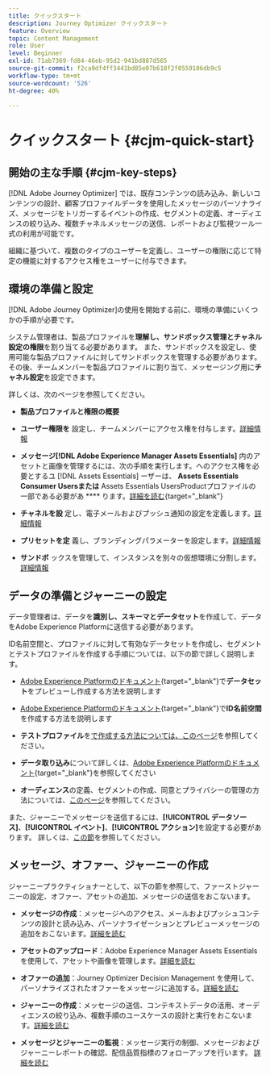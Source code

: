 ```yaml
---
title: クイックスタート
description: Journey Optimizer クイックスタート
feature: Overview
topic: Content Management
role: User
level: Beginner
exl-id: 71ab7369-fd84-46eb-95d2-941bd887d565
source-git-commit: f2ca9df4ff3441bd85e07b618f2f0559106db9c5
workflow-type: tm+mt
source-wordcount: '526'
ht-degree: 40%

---
```


# クイックスタート {#cjm-quick-start}

## 開始の主な手順 {#cjm-key-steps}

[!DNL Adobe Journey Optimizer] では、既存コンテンツの読み込み、新しいコンテンツの設計、顧客プロファイルデータを使用したメッセージのパーソナライズ、メッセージをトリガーするイベントの作成、セグメントの定義、オーディエンスの絞り込み、複数チャネルメッセージの送信、レポートおよび監視ツール一式の利用が可能です。

組織に基づいて、複数のタイプのユーザーを定義し、ユーザーの権限に応じて特定の機能に対するアクセス権をユーザーに付与できます。

## 環境の準備と設定

[!DNL Adobe Journey Optimizer]の使用を開始する前に、環境の準備にいくつかの手順が必要です。

システム管理者は、製品プロファイルを&#x200B;**理解し、サンドボックス管理とチャネル設定の権限**を割り当てる必要があります。 また、サンドボックスを設定し、使用可能な製品プロファイルに対してサンドボックスを管理する必要があります。
その後、チームメンバーを製品プロファイルに割り当て、メッセージング用に**チャネル設定**&#x200B;を設定できます。

詳しくは、次のページを参照してください。

* **製品プロファイルと権限の概要**

* **ユーザー権限を** 設定し、チームメンバーにアクセス権を付与します。[詳細情報](../using/administration/permissions.md)

* **メッセージ[!DNL Adobe Experience Manager Assets Essentials]** 内のアセットと画像を管理するには、次の手順を実行します。へのアクセス権を必要とするユ [!DNL Assets Essentials] ーザーは、 **Assets Essentials Consumer Usersまたは** Assets Essentials UsersProductプロファイルの一部である必要があ **** ります。[詳細を読む](https://experienceleague.adobe.com/docs/experience-manager-assets-essentials/help/deploy-administer.html?lang=ja){target=&quot;_blank&quot;}

* **チャネルを設** 定し、電子メールおよびプッシュ通知の設定を定義します。[詳細情報](../using/configuration/get-started-configuration.md)

* **プリセットを定** 義し、ブランディングパラメーターを設定します。[詳細情報](../using/configuration/message-presets.md)

* **サンドボ** ックスを管理して、インスタンスを別々の仮想環境に分割します。[詳細情報](../using/administration/sandboxes.md)


## データの準備とジャーニーの設定

データ管理者は、データを&#x200B;**識別し、スキーマとデータセット**&#x200B;を作成して、データをAdobe Experience Platformに送信する必要があります。

ID名前空間と、プロファイルに対して有効なデータセットを作成し、セグメントとテストプロファイルを作成する手順については、以下の節で詳しく説明します。

* [Adobe Experience Platformのドキュメント](https://experienceleague.adobe.com/docs/experience-platform/catalog/datasets/user-guide.html?lang=ja){target=&quot;_blank&quot;}で&#x200B;**データセット**&#x200B;をプレビューし作成する方法を説明します

* [Adobe Experience Platformのドキュメント](https://experienceleague.adobe.com/docs/experience-platform/identity/namespaces.html?lang=ja#manage-namespaces){target=&quot;_blank&quot;}で&#x200B;**ID名前空間**&#x200B;を作成する方法を説明します

* **テストプロファイル**&#x200B;を[で作成する方法については、このページ](../using/building-journeys/creating-test-profiles.md)を参照してください。

* **データ取り込み**&#x200B;について詳しくは、[Adobe Experience Platformのドキュメント](https://experienceleague.adobe.com/docs/experience-platform/ingestion/home.html?lang=ja){target=&quot;_blank&quot;}を参照してください

* **オーディエンス**&#x200B;の定義、セグメントの作成、同意とプライバシーの管理の方法については、[このページ](../using/segment/about-segments.md)を参照してください。

また、ジャーニーでメッセージを送信するには、**[!UICONTROL データソース]**、**[!UICONTROL イベント]**、**[!UICONTROL アクション]**&#x200B;を設定する必要があります。 詳しくは、[この節](../using/configuration/about-data-sources-events-actions.md)を参照してください。

## メッセージ、オファー、ジャーニーの作成

ジャーニープラクティショナーとして、以下の節を参照して、ファーストジャーニーの設定、オファー、アセットの追加、メッセージの送信をおこないます。

* **メッセージの作成**：メッセージへのアクセス、メールおよびプッシュコンテンツの設計と読み込み、パーソナライゼーションとプレビューメッセージの追加をおこないます。[詳細を読む](create-message.md)

* **アセットのアップロード**：Adobe Experience Manager Assets Essentials を使用して、アセットや画像を管理します。[詳細を読む](assets-essentials.md)

* **オファーの追加**：Journey Optimizer Decision Management を使用して、パーソナライズされたオファーをメッセージに追加する。[詳細を読む](../using/offers/get-started/starting-offer-decisioning.md)

* **ジャーニーの作成**：メッセージの送信、コンテキストデータの活用、オーディエンスの絞り込み、複数手順のユースケースの設計と実行をおこないます。[詳細を読む](building-journeys/journey.md)

* **メッセージとジャーニーの監視**：メッセージ実行の制御、メッセージおよびジャーニーレポートの確認、配信品質指標のフォローアップを行います。 [詳細を読む](message-monitoring.md)
